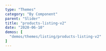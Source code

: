 ```yaml
---
type: "Themes"
category: "By Component"
parent: "Slider"
title: "products-listing-v2"
date: "2020-06-10"
demos: [
  "demos/themes/listing/products-listing-v2"
]
---
```

